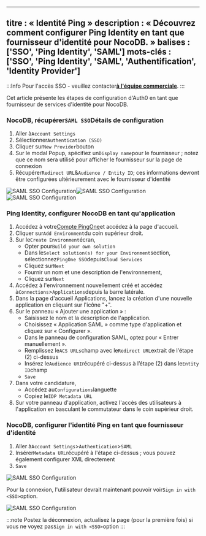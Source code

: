 ***

titre : « Identité Ping »
description : « Découvrez comment configurer Ping Identity en tant que fournisseur d'identité pour NocoDB. »
balises : \['SSO', 'Ping Identity', 'SAML']
mots-clés : \['SSO', 'Ping Identity', 'SAML', 'Authentification', 'Identity Provider']
--------------------------------------------------------------------------------------

:::Info
Pour l'accès SSO - veuillez contacter[**à l'équipe commerciale**](https://calendly.com/nocodb).
:::

Cet article présente les étapes de configuration d'Auth0 en tant que fournisseur de services d'identité pour NocoDB.

### NocoDB, récupérer`SAML SSO`Détails de configuration

1. Aller à`Account Settings`
2. Sélectionner`Authentication (SSO)`
3. Cliquer sur`New Provider`bouton
4. Sur le modal Popup, spécifiez un`Display name`pour le fournisseur ; notez que ce nom sera utilisé pour afficher le fournisseur sur la page de connexion
5. Récupérer`Redirect URL`&`Audience / Entity ID`; ces informations devront être configurées ultérieurement avec le fournisseur d'identité

![SAML SSO Configuration](/img/v2/account-settings/SSO-1.png)![SAML SSO Configuration](/img/v2/account-settings/SAML-2.png)![SAML SSO Configuration](/img/v2/account-settings/SAML-3.png)

### Ping Identity, configurer NocoDB en tant qu'application

1. Accédez à votre[Compte PingOne](https://www.pingidentity.com/en/account/sign-on.html)et accédez à la page d'accueil.
2. Cliquer sur`Add Environment`du coin supérieur droit.
3. Sur le`Create Environment`écran,
   * Opter pour`Build your own solution`
   * Dans le`Select solution(s) for your Environment`section, sélectionnez`PingOne SSO`depuis`Cloud Services`
   * Cliquez sur`Next`
   * Fournir un nom et une description de l'environnement,
   * Cliquez sur`Next`
4. Accédez à l'environnement nouvellement créé et accédez à`Connections`>`Applications`depuis la barre latérale.
5. Dans la page d'accueil Applications, lancez la création d'une nouvelle application en cliquant sur l'icône "+".
6. Sur le panneau « Ajouter une application » :
   * Saisissez le nom et la description de l'application.
   * Choisissez « Application SAML » comme type d'application et cliquez sur « Configurer ».
   * Dans le panneau de configuration SAML, optez pour « Entrer manuellement ».
   * Remplissez le`ACS URLs`champ avec le`Redirect URL`extrait de l'étape (2) ci-dessus
   * Insérez le`Audience URI`récupéré ci-dessus à l’étape (2) dans le`Entity ID`champ
   * `Save`
7. Dans votre candidature,
   * Accédez au`Configurations`languette
   * Copiez le`IDP Metadata URL`
8. Sur votre panneau d'application, activez l'accès des utilisateurs à l'application en basculant le commutateur dans le coin supérieur droit.

### NocoDB, configurer l'identité Ping en tant que fournisseur d'identité

1. Aller à`Account Settings`>`Authentication`>`SAML`
2. Insérer`Metadata URL`récupéré à l'étape ci-dessus ; vous pouvez également configurer XML directement
3. `Save`

![SAML SSO Configuration](/img/v2/account-settings/SAML-4.png)

Pour la connexion, l'utilisateur devrait maintenant pouvoir voir`Sign in with <SSO>`option.

![SAML SSO Configuration](/img/v2/account-settings/SSO-SignIn.png)

:::note
Postez la déconnexion, actualisez la page (pour la première fois) si vous ne voyez pas`Sign in with <SSO>`option
:::
